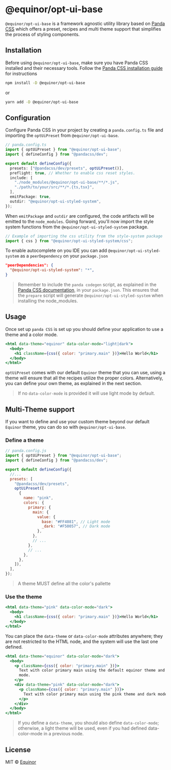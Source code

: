 # @equinor/opt-ui-base

`@equinor/opt-ui-base` is a framework agnostic utility library based on [Panda CSS](https://panda-css.com/) which offers a preset, recipes and multi theme support that simplifies the process of styling components.

## Installation

Before using `@equinor/opt-ui-base`, make sure you have Panda CSS installed and their necessary tools. Follow the [Panda CSS installation guide](https://panda-css.com/docs/overview/getting-started) for instructions

```sh
npm install -D @equinor/opt-ui-base
```

or

```sh
yarn add -D @equinor/opt-ui-base
```

## Configuration

Configure Panda CSS in your project by creating a `panda.config.ts` file and importing the `optUiPreset` from `@equinor/opt-ui-base`.

```ts
// panda.config.ts
import { optUiPreset } from "@equinor/opt-ui-base";
import { defineConfig } from "@pandacss/dev";

export default defineConfig({
  presets: ["@pandacss/dev/presets", optUiPreset()],
  preflight: true, // Whether to enable css reset styles.
  include: [
    "./node_modules/@equinor/opt-ui-base/**/*.js",
    "./path/to/your/src/**/*.{ts,tsx}",
  ],
  emitPackage: true,
  outdir: "@equinor/opt-ui-styled-system",
});
```

When `emitPackage` and `outdir` are configured, the code artifacts will be emitted to the `node_modules`. Going forward, you'll now import the style system functions from the `@equinor/opt-ui-styled-system` package.

```js
// Example of importing the css utility from the style-system package
import { css } from "@equinor/opt-ui-styled-system/css";
```

To enable autocomplete on you IDE you can add `@equinor/opt-ui-styled-system` as a `peerDependency` on your `package.json`

```json
"peerDependencies": {
  "@equinor/opt-ui-styled-system": "*",
}
```

> Remember to include the `panda codegen` script, as explained in the [Panda CSS documentation](https://panda-css.com/docs/installation/postcss#update-packagejson-scripts), in your `package.json`. This ensures that the `prepare` script will generate `@equinor/opt-ui-styled-system` when installing the node_modules.

## Usage

Once set up `panda CSS` is set up you should define your application to use a theme and a color mode.

```jsx
<html data-theme="equinor" data-color-mode="light|dark">
  <body>
    <h1 className={css({ color: "primary.main" })}>Hello World</h1>
  </body>
</html>
```

`optUiPreset` comes with our default `Equinor` theme that you can use, using a theme will ensure that all the recipes utilize the proper colors. Alternatively, you can define your own theme, as explained in the next section.

> If no `data-color-mode` is provided it will use light mode by default.

## Multi-Theme support

If you want to define and use your custom theme beyond our default `Equinor` theme, you can do so with `@equinor/opt-ui-base`.

### Define a theme

```js
// panda.config.js
import { optUiPreset } from "@equinor/opt-ui-base";
import { defineConfig } from "@pandacss/dev";

export default defineConfig({
  //...
  presets: [
    "@pandacss/dev/presets",
    optUiPreset([
      {
        name: "pink",
        colors: {
          primary: {
            main: {
              value: {
                base: "#FF4081", // Light mode
                _dark: "#F50057", // Dark mode
              },
            },
            // ...
          },
          // ...
        },
      },
    ]),
  ],
});
```

> A theme MUST define all the color's pallette

### Use the theme

```jsx
<html data-theme="pink" data-color-mode="dark">
  <body>
    <h1 className={css({ color: "primary.main" })}>Hello World</h1>
  </body>
</html>
```

You can place the `data-theme` or `data-color-mode` attributes anywhere; they are not restricted to the HTML node, and the system will use the last one defined.

```jsx
<html data-theme="equinor" data-color-mode="dark">
  <body>
    <p className={css({ color: "primary.main" })}>
      Text with color primary main using the default equinor theme and dark
      mode.
    </p>
    <div data-theme="pink" data-color-mode="dark">
      <p className={css({ color: "primary.main" })}>
        Text with color primary main using the pink theme and dark mode.
      </p>
    </div>
  </body>
</html>
```

> If you define a `data-theme`, you should also define `data-color-mode`; otherwise, a light theme will be used, even if you had defined data-color-mode in a previous node.

## License

MIT &copy; [Equinor](https://github.com/equinor)
